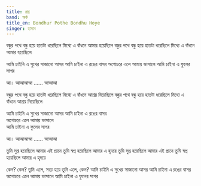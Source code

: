 ```yaml
---
title: প্রশ্ন
band: অর্ক
title_en: Bondhur Pothe Bondhu Hoye
singer: হাসান
---
```

বন্ধুর পথে বন্ধু হয়ে হাতটা ধরেছিলে
মিথ্যে এ বাঁধনে আমার হয়েছিলে
বন্ধুর পথে বন্ধু হয়ে হাতটা ধরেছিলে
মিথ্যে এ বাঁধনে আমার হয়েছিলে

আমি চাইনি এ সুখের সাজানো আসর
আমি চাইনা এ রঙের বাসর
অগোচরে এলে আমায় ভাসালে
আমি চাইনা এ ফুলের সাগর

আ। আআআআ ......
আআআ

বন্ধুর পথে বন্ধু হয়ে হাতটা ধরেছিলে
মিথ্যে এ বাঁধনে আশ্রয় দিয়েছিলে
বন্ধুর পথে বন্ধু হয়ে হাতটা ধরেছিলে
মিথ্যে এ বাঁধনে আশ্রয় দিয়েছিলে

আমি চাইনি এ সুখের সাজানো আসর
আমি চাইনা এ রঙের বাসর  
অগোচরে এলে আমায় ভাসালে  
আমি চাইনা এ ফুলের সাগর


আ। আআআআ ......
আআআ


তুমি সুপ্ত হয়েছিলে আমার এই প্রানে
তুমি স্বপ্ন হয়েছিলে আমার এ হৃদয়ে
তুমি সুপ্ত হয়েছিলে আমার এই প্রানে
তুমি স্বপ্ন হয়েছিলে আমার এ হৃদয়ে

কেন? কেন?
তুমি এলে,
সত্য হয়ে
তুমি এলে, কেন?
আমি চাইনি এ সুখের সাজানো আসর
আমি চাইনা এ রঙের বাসর
অগোচরে এলে আমায় ভাসালে
আমি চাইনা এ ফুলের সাগর